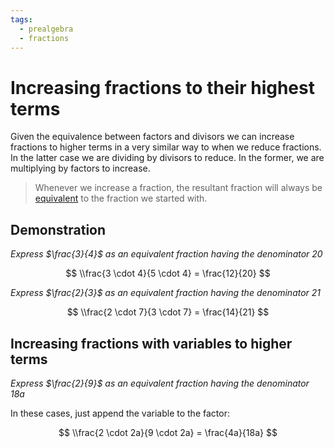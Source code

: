 ```yaml
---
tags:
  - prealgebra
  - fractions
---
```


# Increasing fractions to their highest terms

Given the equivalence between factors and divisors we can increase fractions to
higher terms in a very similar way to when we reduce fractions. In the latter
case we are dividing by divisors to reduce. In the former, we are multiplying by
factors to increase.

> Whenever we increase a fraction, the resultant fraction will always be
> [equivalent](Equivalent%20fractions.md) to the fraction we started with.

## Demonstration

_Express $\frac{3}{4}$ as an equivalent fraction having the denominator 20_

$$
\\frac{3 \cdot 4}{5 \cdot 4} = \frac{12}{20}
$$

_Express $\frac{2}{3}$ as an equivalent fraction having the denominator 21_

$$
\\frac{2 \cdot 7}{3 \cdot 7} = \frac{14}{21}
$$

## Increasing fractions with variables to higher terms

_Express $\frac{2}{9}$ as an equivalent fraction having the denominator 18a_

In these cases, just append the variable to the factor:

$$
\\frac{2 \cdot 2a}{9 \cdot 2a} = \frac{4a}{18a}
$$
